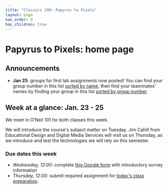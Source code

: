 ```yaml
---
title: "Classics 199: Papyrus to Pixels"
layout: page
nav_order: 0
has_children: true
---
```



# Papyrus to Pixels: home page
## Announcements

- **Jan 25**:  groups for first lab assignments now posted! You can find your group number in this list [sorted by name](./labs/groups/groups-by-name.md), then find your teammates' names by finding your group in this list [sorted by group number](./labs/groups/groups-by-num.md)

## Week at a glance: Jan. 23 - 25

We meet in O'Neil 101 for both classes this week.

We will introduce the course's subject matter on Tuesday. Jim Cahill from Educational Design and Digital Media Services will visit us on Thursday, as we  introduce and test the technologies we will rely on this semester.


### Due dates this week

- *Wednesday, 12:00*: complete [this Google form](https://docs.google.com/forms/d/11tgd9yTntxP0_2yuO199p0tAhjGgFCk-9Jvy_Ve68eQ/edit?ts=65a96ef8) with introductory survey information
- *Thursday, 12:00*:  submit required assignment for [today's class preparation](./classes/content+tech1/).

